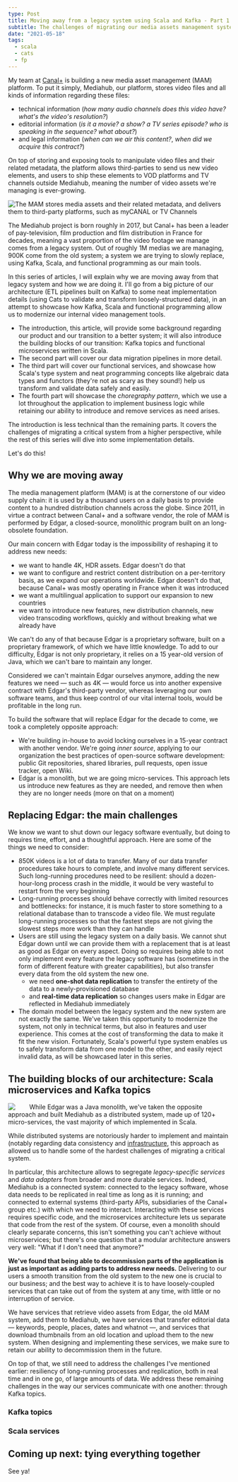 ```yaml
---
type: Post
title: Moving away from a legacy system using Scala and Kafka - Part 1
subtitle: The challenges of migrating our media assets management system
date: "2021-05-18"
tags:
  - scala
  - cats
  - fp
---
```


My team at [Canal+](https://www.canalplus.com/) is building a new media asset management (MAM) platform. To put it simply, Mediahub, our platform,
stores video files and all kinds of information regarding these files: 

- technical information (*how many audio channels does this video have?
what's the video's resolution?*)
- editorial information (*is it a movie? a show? a TV series episode? who is speaking in the sequence? what about?*)
- and legal information
(*when can we air this content?*, *when did we acquire this contract?*)

On top of storing and exposing tools to manipulate video files and their related metadata, the platform allows third-parties
to send us new video elements, and users to ship these elements to VOD platforms and TV channels outside Mediahub, meaning the number of video assets we're managing
is ever-growing.

![The MAM stores media assets and their related metadata, and delivers them to third-party platforms, such as myCANAL or TV Channels](../illustrations/mam.png)

The Mediahub project is born roughly in 2017, but Canal+ has been a leader of pay-television, film production and film distribution in France for decades, meaning a vast
proportion of the video footage we manage comes from a legacy system. Out of roughly 1M medias we are managing, 900K come from the old system; a system we are trying to
slowly replace, using Kafka, Scala, and functional programming as our main tools.

In this series of articles, I will explain why we are moving away from that legacy system and how we are doing it. 
I'll go from a big picture of our architecture (ETL pipelines built on Kafka) to some neat implementation details 
(using Cats to validate and transform loosely-structured data), in an attempt to showcase how Kafka, Scala and functional programming allow us to modernize our internal
video management tools.

- The introduction, this article, will provide some background regarding our product and our transition to a better system; it will also introduce
the building blocks of our transition: Kafka topics and functional microservices written in Scala.
- The second part will cover our data migration pipelines in more detail.
- The third part will cover our functional services, and showcase how Scala's type system and neat programming concepts like algebraic data types and functors
(they're not as scary as they sound!) help us transform and validate data safely and easily.
- The fourth part will showcase the *choregraphy pattern*, which we use a lot throughout the application to implement business logic while retaining our
ability to introduce and remove services as need arises.

The introduction is less technical than the remaining parts. It covers the challenges of migrating a critical system from a higher perspective,
while the rest of this series will dive into some implementation details.

Let's do this!

## Why we are moving away

The media management platform (MAM) is at the cornerstone of our video supply chain: it is used by a thousand users on a daily basis to provide content
to a hundred distribution channels across the globe. Since 2011, in virtue a contract between Canal+ and a software vendor, the role of MAM 
is performed by Edgar, a closed-source, monolithic program built on an long-obsolete foundation.

Our main concern with Edgar today is the impossibility of reshaping it to address new needs:

- we want to handle 4K, HDR assets. Edgar doesn't do that
- we want to configure and restrict content distribution on a per-territory basis, as we expand our operations worldwide. 
Edgar doesn't do that, because Canal+ was mostly operating in France when it was introduced
- we want a multilingual application to support our expansion to new countries
- we want to introduce new features, new distribution channels, new video transcoding workflows, quickly and without breaking what we already have

We can't do any of that because Edgar is a proprietary software, built on a proprietary framework, of which we have little knowledge. 
To add to our difficulty, Edgar is not only proprietary, it relies on a 15 year-old version of Java, which we can't bare to maintain any longer.

Considered we can't maintain Edgar ourselves anymore, adding the new features we need  — such as 4K — would force us into another expensive contract with
Edgar's third-party vendor, whereas leveraging our own software teams, and thus keep control of our vital internal tools, would be profitable in the long run. 

To build the software that will replace Edgar for the decade to come, we took a completely opposite approach:

- We're building in-house to avoid locking ourselves in a 15-year contract with another vendor. We're going *inner source*, applying to our organization the best practices
of open-source software development: public Git repositories, shared libraries, pull requests, open issue tracker, open Wiki. 
- Edgar is a monolith, but we are going micro-services. This approach lets us introduce 
new features as they are needed, and remove then when they are no longer needs (more on that on a moment)

## Replacing Edgar: the main challenges

We know we want to shut down our legacy software eventually, but doing to requires time, effort, and a thoughtful approach. Here are some of the things
we need to consider:

- 850K videos is a lot of data to transfer. Many of our data transfer procedures take hours to complete, and involve many different services. Such
long-running procedures need to be resilient: should a dozen-hour-long process crash in the middle, it would be very wasteful to restart from the very
beginning
- Long-running processes should behave correctly with limited resources and bottlenecks: for instance, it is much faster to store something to a relational
database than to transcode a video file. We must regulate long-running processes so that the fastest steps are not giving the slowest steps more work than
they can handle
- Users are still using the legacy system on a daily basis. We cannot shut Edgar down until we can provide them with a replacement that is at least as good
as Edgar on every aspect. Doing so requires being able to not only implement every feature the legacy software has (sometimes in the form of different
feature with greater capabilities), but also transfer every data from the old system the new one.
  - we need **one-shot data replication** to transfer the entirety of the data to a newly-provisioned database
  - and **real-time data replication** so changes users make in Edgar are reflected in Mediahub immediately
- The domain model between the legacy system and the new system are not exactly the same. We've taken this opportunity to modernize the system, not
only in technical terms, but also in features and user experience. This comes at the cost of transforming the data to make it fit the new vision.
Fortunately, Scala's powerful type system enables us to safely transform data from one model to the other, and easily reject invalid data, as will be showcased
later in this series.

## The building blocks of our architecture: Scala microservices and Kafka topics

<img style="max-height: 300px; margin-right: 2rem" align="left" src="../illustrations/kafka-scala.png">

While Edgar was a Java monolith, we've taken the opposite approach and built Mediahub as a distributed system, made up of 120+ micro-services, 
the vast majority of which implemented in Scala.

While distributed systems are notoriously harder to implement and maintain (notably regarding data consistency and 
[infrastructure](https://microservices.io/articles/deployment.html]), this approach as allowed us to handle some of the 
hardest challenges of migrating a critical system.

In particular, this architecture allows to segregate *legacy-specific services* and *data adapters* from broader and more durable services.
Indeed, Mediahub is a connected system: connected to the legacy software, whose data needs to be replicated in real time as long as it is running;
and connected to external systems (third-party APIs, subsidiaries of the Canal+ group etc.) with which we need to interact. 
Interacting with these services requires specific code, and the microservices architecture lets us separate that code from the rest of the system.
Of course, even a monolith should clearly separate concerns, this isn't something you can't achieve without microservices;
but there's one question that a modular architecture answers very well: "What if I don't need that anymore?"

**We've found that being able to decommission parts of the application is just as important as adding parts to address new needs.** 
Delivering to our users a smooth transition from the old system to the new one is crucial to our business; and the best way to achieve 
it is to have loosely-coupled services that can take out of from the system at any time, with little or no interruption of service.

We have services that retrieve video assets from Edgar, the old MAM system, add them to Mediahub, we have services that transfer editorial
data — keywords, people, places, dates and whatnot —, and services that download thumbnails from an old location and upload them to the new system.
When designing and implementing these services, we make sure to retain our ability to decommission them in the future.

On top of that, we still need to address the challenges I've mentioned earlier: resiliency of long-running processes and replication, both in real time and
in one go, of large amounts of data. We address these remaining challenges in the way our services communicate with one another: through Kafka topics.

### Kafka topics

### Scala services

## Coming up next: tying everything together

See ya!
